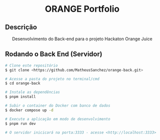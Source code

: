 <h1 align="center">ORANGE Portfolio</h1>

## Descrição

<p align="center">Desenvolvimento do Back-end para o projeto Hackaton Orange Juice</p>


## Rodando o Back End (Servidor)

```bash
# Clone este repositório
$ git clone <https://github.com/MatheusSanchez/orange-back.git>

# Acesse a pasta do projeto no terminal/cmd
$ cd orange-back

# Instale as dependências 
$ pnpm install

# Subir o container do Docker com banco de dados 
$ docker compose up -d

# Execute a aplicação em modo de desenvolvimento
$ pnpm run dev

# O servidor inicicará na porta:3333 - acesse <http://localhost:3333>

```

